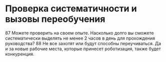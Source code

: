 # Проверка систематичности и вызовы переобучения

87 Можете проверить на своем опыте. Насколько долго вы сможете систематически выделять не менее 2 часов в день для прохождения руководства?
88 Не все захотят или будут способны переучиваться. Да и за новые рабочие места, которые принесет роботизация, также будет конкуренция.
